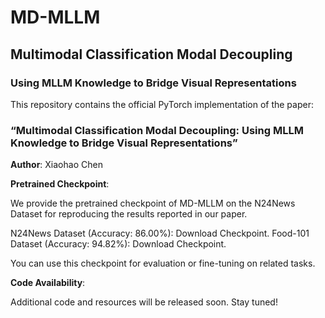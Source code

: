 # **MD-MLLM**
## **Multimodal Classification Modal Decoupling**
### **Using MLLM Knowledge to Bridge Visual Representations**

This repository contains the official PyTorch implementation of the paper:

### **“Multimodal Classification Modal Decoupling: Using MLLM Knowledge to Bridge Visual Representations”**

**Author**: Xiaohao Chen





**Pretrained Checkpoint**:

We provide the pretrained checkpoint of MD-MLLM on the N24News Dataset for reproducing the results reported in our paper.

N24News Dataset (Accuracy: 86.00%): Download Checkpoint.
Food-101 Dataset (Accuracy: 94.82%): Download Checkpoint.

You can use this checkpoint for evaluation or fine-tuning on related tasks.


**Code Availability**:

Additional code and resources will be released soon. Stay tuned!
